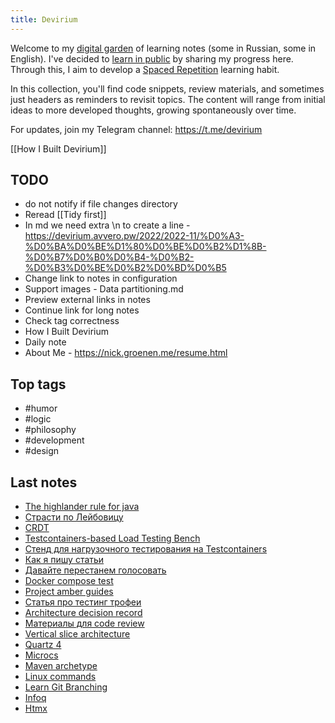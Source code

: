 ```yaml
---
title: Devirium
---
```


Welcome to my [digital garden](https://maggieappleton.com/garden-history) of learning notes (some in Russian, some in English). I've decided to [learn in public](https://dev.to/jbranchaud/how-i-learned-to-learn-in-public-2f4m) by sharing my progress here. Through this, I aim to develop a [Spaced Repetition](https://til.yenly.wtf/notes/spaced-repetition) learning habit.

In this collection, you'll find code snippets, review materials, and sometimes just headers as reminders to revisit topics. The content will range from initial ideas to more developed thoughts, growing spontaneously over time.

For updates, join my Telegram channel: https://t.me/devirium

[[How I Built Devirium]]

## TODO

- do not notify if file changes directory
- Reread [[Tidy first]]
- In md we need extra \n to create a line - https://devirium.avvero.pw/2022/2022-11/%D0%A3-%D0%BA%D0%BE%D1%80%D0%BE%D0%B2%D1%8B-%D0%B7%D0%B0%D0%B4-%D0%B2-%D0%B3%D0%BE%D0%B2%D0%BD%D0%B5
- Change link to notes in configuration
- Support images - Data partitioning.md
- Preview external links in notes
- Continue link for long notes
- Check tag correctness
- How I Built Devirium
- Daily note
- About Me - https://nick.groenen.me/resume.html

## Top tags
- #humor
- #logic
- #philosophy
- #development
- #design

## Last notes
- [The highlander rule for java](The-highlander-rule-for-java.md)
- [Страсти по Лейбовицу](2024-07/Страсти-по-Лейбовицу.md)
- [CRDT](2024-07/CRDT.md)
- [Testcontainers-based Load Testing Bench](2024/2024-06/Testcontainers-based-Load-Testing-Bench.md)
- [Стенд для нагрузочного тестирования на Testcontainers](2024/2024-06/Стенд-для-нагрузочного-тестирования-на-Testcontainers.md)
- [Как я пишу статьи](2024/2024-02/Как-я-пишу-статьи.md)
- [Давайте перестанем голосовать](2024/2024-02/Давайте-перестанем-голосовать.md)
- [Docker compose test](2023/2023-12/Docker-compose-test.md)
- [Project amber guides](2023/2023-01/Project-amber-guides.md)
- [Статья про тестинг трофеи](2022/2022-07/Статья-про-тестинг-трофеи.md)
- [Architecture decision record](2022/2022-06/Architecture-decision-record.md)
- [Материалы для code review](2021/2021-11/Материалы-для-code-review.md)
- [Vertical slice architecture](Vertical-slice-architecture.md)
- [Quartz 4](2024-07/Quartz-4.md)
- [Microcs](2024-07/Microcs.md)
- [Maven archetype](2024-07/Maven-archetype.md)
- [Linux commands](2024-07/Linux-commands.md)
- [Learn Git Branching](2024-07/Learn-Git-Branching.md)
- [Infoq](2024-07/Infoq.md)
- [Htmx](2024-07/Htmx.md)
